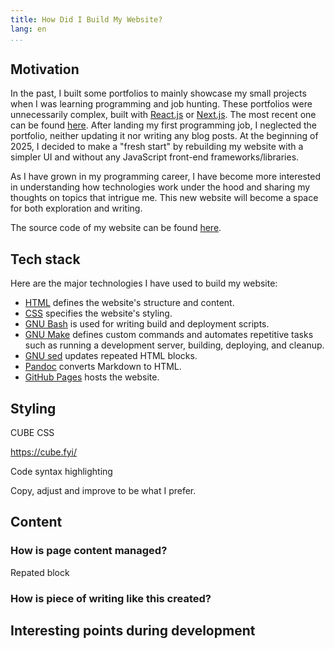 ```yaml
---
title: How Did I Build My Website?
lang: en
...
```


## Motivation

In the past, I built some portfolios to mainly showcase my small projects
when I was learning programming and job hunting. These portfolios were unnecessarily
complex, built with [React.js](https://react.dev) or [Next.js](https://nextjs.org).
The most recent one can be found [here](https://vnngu.vercel.app/). After landing
my first programming job, I neglected the portfolio, neither updating it nor
writing any blog posts. At the beginning of 2025, I decided to make a "fresh start"
by rebuilding my website with a simpler UI and without any JavaScript front-end
frameworks/libraries.

As I have grown in my programming career, I have become more interested in
understanding how technologies work under the hood and sharing my thoughts on
topics that intrigue me. This new website will become a space for both exploration
and writing.

The source code of my website can be found [here](https://github.com/namvnngu/namvnngu.github.io).

## Tech stack

Here are the major technologies I have used to build my website:

- [HTML](https://developer.mozilla.org/en-US/docs/Web/HTML) defines the website's
structure and content.
- [CSS](https://developer.mozilla.org/en-US/docs/Web/CSS) specifies the website's
styling.
- [GNU Bash](https://www.gnu.org/software/bash) is used for writing build and
deployment scripts.
- [GNU Make](https://www.gnu.org/software/make) defines custom commands and
automates repetitive tasks such as running a development server, building,
deploying, and cleanup.
- [GNU sed](https://www.gnu.org/software/sed) updates repeated HTML blocks.
- [Pandoc](https://pandoc.org) converts Markdown to HTML.
- [GitHub Pages](https://pages.github.com) hosts the website.

## Styling

CUBE CSS

https://cube.fyi/

Code syntax highlighting

Copy, adjust and improve to be what I prefer.

## Content

### How is page content managed?

Repated block

### How is piece of writing like this created?

## Interesting points during development

